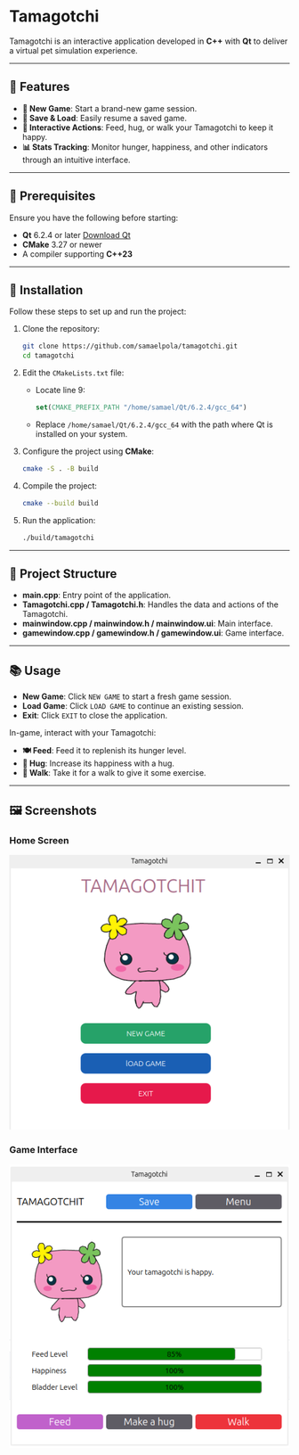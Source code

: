 # Tamagotchi

Tamagotchi is an interactive application developed in **C++** with **Qt** to deliver a virtual pet simulation experience.

---

## 🔧 Features

- **🔄 New Game**: Start a brand-new game session.
- **💾 Save & Load**: Easily resume a saved game.
- **🌟 Interactive Actions**: Feed, hug, or walk your Tamagotchi to keep it happy.
- **📊 Stats Tracking**: Monitor hunger, happiness, and other indicators through an intuitive interface.

---

## 🔗 Prerequisites

Ensure you have the following before starting:

- **Qt** 6.2.4 or later [Download Qt](https://www.qt.io/download)
- **CMake** 3.27 or newer
- A compiler supporting **C++23**

---

## 🔢 Installation

Follow these steps to set up and run the project:

1. Clone the repository:
   ```bash
   git clone https://github.com/samaelpola/tamagotchi.git
   cd tamagotchi
   ```

2. Edit the `CMakeLists.txt` file:
   - Locate line 9:
     ```cmake
     set(CMAKE_PREFIX_PATH "/home/samael/Qt/6.2.4/gcc_64")
     ```
   - Replace `/home/samael/Qt/6.2.4/gcc_64` with the path where Qt is installed on your system.

3. Configure the project using **CMake**:
   ```bash
   cmake -S . -B build
   ```

4. Compile the project:
   ```bash
   cmake --build build
   ```

5. Run the application:
   ```bash
   ./build/tamagotchi
   ```

---

## 📃 Project Structure

- **main.cpp**: Entry point of the application.
- **Tamagotchi.cpp / Tamagotchi.h**: Handles the data and actions of the Tamagotchi.
- **mainwindow.cpp / mainwindow.h / mainwindow.ui**: Main interface.
- **gamewindow.cpp / gamewindow.h / gamewindow.ui**: Game interface.

---

## 📚 Usage

- **New Game**: Click `NEW GAME` to start a fresh game session.
- **Load Game**: Click `LOAD GAME` to continue an existing session.
- **Exit**: Click `EXIT` to close the application.

In-game, interact with your Tamagotchi:

- **🍽️ Feed**: Feed it to replenish its hunger level.
- **💖 Hug**: Increase its happiness with a hug.
- **🏃 Walk**: Take it for a walk to give it some exercise.

---

## 🖼 Screenshots

### Home Screen
![Home Screen](assets/tamagotchi-app.png)

### Game Interface
![Game Interface](assets/tamagotchi-game.png)